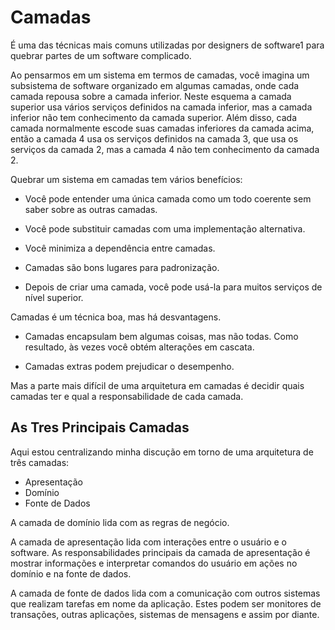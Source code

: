 # Camadas

É uma das técnicas mais comuns utilizadas por designers de software1 para quebrar partes de 
um software complicado.

Ao pensarmos em um sistema em termos de camadas, você imagina um subsistema de software organizado 
em algumas camadas, onde cada camada repousa sobre a camada inferior. Neste esquema a camada superior
usa vários serviços definidos na camada inferior, mas a camada inferior não tem conhecimento da camada superior. 
Além disso, cada camada normalmente escode suas camadas inferiores da camada acima, então a camada 4 usa os serviços
definidos na camada 3, que usa os serviços da camada 2, mas a camada 4 não tem conhecimento da camada 2.

Quebrar um sistema em camadas tem vários benefícios:

- Você pode entender uma única camada como um todo coerente sem saber sobre as outras camadas.

- Você pode substituir camadas com uma implementação alternativa.

- Você minimiza a dependência entre camadas.

- Camadas são bons lugares para padronização.

- Depois de criar uma camada, você pode usá-la para muitos serviços de nível superior.

Camadas é um técnica boa, mas há desvantagens.

- Camadas encapsulam bem algumas coisas, mas não todas. Como resultado, às vezes
  você obtém alterações em cascata.

- Camadas extras podem prejudicar o desempenho.

Mas a parte mais difícil de uma arquitetura em camadas é decidir quais camadas ter e
qual a responsabilidade de cada camada.

## As Tres Principais Camadas

Aqui estou centralizando minha discução em torno de uma arquitetura de três camadas:

- Apresentação
- Domínio
- Fonte de Dados

A camada de domínio lida com as regras de negócio.
  
A camada de apresentação lida com interações entre o usuário e o software. As responsabilidades
principais da camada de apresentação é mostrar informações e interpretar comandos do usuário
em ações no domínio e na fonte de dados.

A camada de fonte de dados lida com a comunicação com outros sistemas que realizam tarefas em nome da
aplicação. Estes podem ser monitores de transações, outras aplicações, sistemas de mensagens e assim
por diante.
